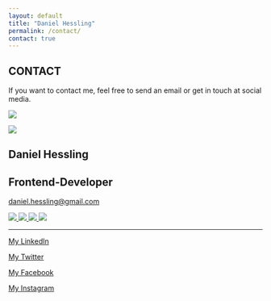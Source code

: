 ```yaml
---
layout: default
title: "Daniel Hessling"
permalink: /contact/
contact: true
---
```



<section>
<div class="big-spacer"></div>
<h2><span>CONTACT</span></h2>
<div class="mini-spacer"></div>
<p id="contact-info">If you want to contact me, feel free to send an email or get in touch at social media.</p>
<div class="spacer contact-d-none"></div>

<a href="{{site.url}}"><img class="mob-logo" src="../assets/images/dh.png"></a>
<div class="card-div">
<div class='card'>
<div class="card-content">
<div class="card-left">
<img src="../assets/images/jag.jpg" id="contact-me">
</div>
<div class="card-right">
<h1>Daniel Hessling</h1>
<h2>Frontend-Developer</h2>
<p><a href="mailto:daniel.hessling@gmail.com">daniel.hessling@gmail.com</a></p>
<a href="https://linkedin.com/in/danielhessling" target="_blank">
<img src="../assets/images/linkedin.png" class="card-icon">
</a>
<a href="https://twitter.com/dannehess" target="_blank">
<img src="../assets/images/twitter.png" class="card-icon">
</a>
<a href="https://www.facebook.com/daniel.hessling.1" target="_blank">
<img src="../assets/images/facebook.png" class="card-icon">
</a>
<a href="https://www.instagram.com/dannehess/" target="_blank">
<img src="../assets/images/instagram.png" class="card-icon">
</a>
<hr class="card-hr">
</div>
</div>
</div>
</div>

<a href="https://linkedin.com/in/danielhessling" target="_blank">My LinkedIn</a>

<a href="https://twitter.com/dannehess" target="_blank">My Twitter</a>

<a href="https://www.facebook.com/daniel.hessling.1" target="_blank">My Facebook</a>

<a href="https://www.instagram.com/dannehess/" target="_blank">My Instagram</a>

<div class="big-spacer"></div>
</section>